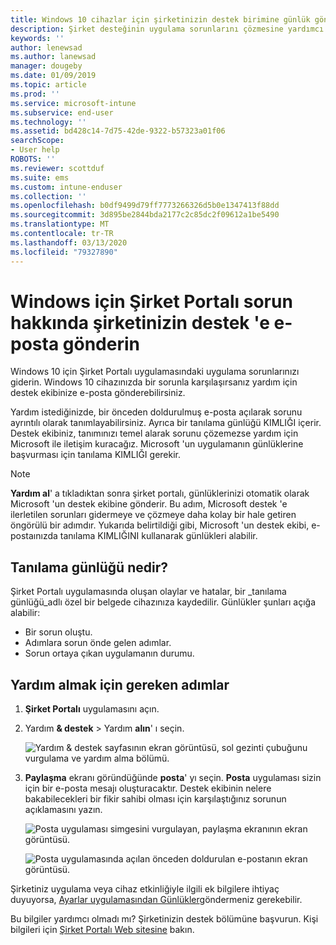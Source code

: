 ```yaml
---
title: Windows 10 cihazlar için şirketinizin destek birimine günlük gönderme | Microsoft Docs
description: Şirket desteğinin uygulama sorunlarını çözmesine yardımcı olmak için e-posta hatası ve günlük ayrıntıları
keywords: ''
author: lenewsad
ms.author: lanewsad
manager: dougeby
ms.date: 01/09/2019
ms.topic: article
ms.prod: ''
ms.service: microsoft-intune
ms.subservice: end-user
ms.technology: ''
ms.assetid: bd428c14-7d75-42de-9322-b57323a01f06
searchScope:
- User help
ROBOTS: ''
ms.reviewer: scottduf
ms.suite: ems
ms.custom: intune-enduser
ms.collection: ''
ms.openlocfilehash: b0df9499d79ff7773266326d5b0e1347413f88dd
ms.sourcegitcommit: 3d895be2844bda2177c2c85dc2f09612a1be5490
ms.translationtype: MT
ms.contentlocale: tr-TR
ms.lasthandoff: 03/13/2020
ms.locfileid: "79327890"
---
```

# <a name="email-your-company-support-about-problem-from-company-portal-for-windows"></a>Windows için Şirket Portalı sorun hakkında şirketinizin destek 'e e-posta gönderin

Windows 10 için Şirket Portalı uygulamasındaki uygulama sorunlarınızı giderin. Windows 10 cihazınızda bir sorunla karşılaşırsanız yardım için destek ekibinize e-posta gönderebilirsiniz. 

Yardım istediğinizde, bir önceden doldurulmuş e-posta açılarak sorunu ayrıntılı olarak tanımlayabilirsiniz. Ayrıca bir tanılama günlüğü KIMLIĞI içerir. Destek ekibiniz, tanımınızı temel alarak sorunu çözemezse yardım için Microsoft ile iletişim kuracağız. Microsoft 'un uygulamanın günlüklerine başvurması için tanılama KIMLIĞI gerekir.   


> [!Note]
> **Yardım al**' a tıkladıktan sonra şirket portalı, günlüklerinizi otomatik olarak Microsoft 'un destek ekibine gönderir. Bu adım, Microsoft destek 'e ilerletilen sorunları gidermeye ve çözmeye daha kolay bir hale getiren öngörülü bir adımdır. Yukarıda belirtildiği gibi, Microsoft 'un destek ekibi, e-postaınızda tanılama KIMLIĞINI kullanarak günlükleri alabilir.  

## <a name="what-is-a-diagnostic-log"></a>Tanılama günlüğü nedir?

Şirket Portalı uygulamasında oluşan olaylar ve hatalar, bir _tanılama günlüğü_adlı özel bir belgede cihazınıza kaydedilir. Günlükler şunları açığa alabilir:  
* Bir sorun oluştu.  
* Adımlara sorun önde gelen adımlar.  
* Sorun ortaya çıkan uygulamanın durumu.   

## <a name="steps-to-get-help"></a>Yardım almak için gereken adımlar  

1. **Şirket Portalı** uygulamasını açın.
2. Yardım **& destek** > Yardım **alın**' ı seçin.  

   ![Yardım & destek sayfasının ekran görüntüsü, sol gezinti çubuğunu vurgulama ve yardım alma bölümü.](./media/1812_UCP_Help_Support_Get_Help_Logs.png)    

3. **Paylaşma** ekranı göründüğünde **posta**' yı seçin. **Posta** uygulaması sizin için bir e-posta mesajı oluşturacaktır. Destek ekibinin nelere bakabilecekleri bir fikir sahibi olması için karşılaştığınız sorunun açıklamasını yazın.  

   ![Posta uygulaması simgesini vurgulayan, paylaşma ekranının ekran görüntüsü.](./media/1811_Mail_Logs_Windows_CPapp.png)  


   ![Posta uygulamasında açılan önceden doldurulan e-postanın ekran görüntüsü.](./media/1811_Get_Help_Email_Windows_CPapp.png)  

Şirketiniz uygulama veya cihaz etkinliğiyle ilgili ek bilgilere ihtiyaç duyuyorsa, [Ayarlar uygulamasından Günlükler](send-logs-to-your-it-admin-settings-windows.md)göndermeniz gerekebilir.  

Bu bilgiler yardımcı olmadı mı? Şirketinizin destek bölümüne başvurun. Kişi bilgileri için [Şirket Portalı Web sitesine](https://go.microsoft.com/fwlink/?linkid=2010980) bakın.  
